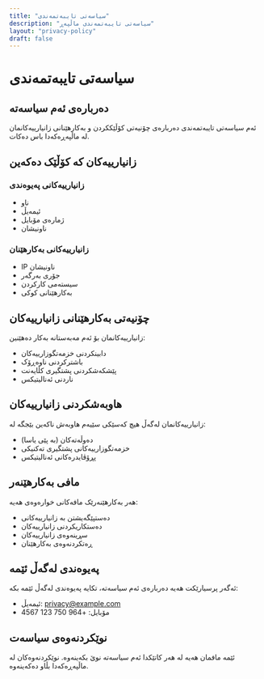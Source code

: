 ```yaml
---
title: "سیاسەتی تایبەتمەندی"
description: "سیاسەتی تایبەتمەندی ماڵپەڕ"
layout: "privacy-policy"
draft: false
---
```


# سیاسەتی تایبەتمەندی

## دەربارەی ئەم سیاسەتە

ئەم سیاسەتی تایبەتمەندی دەربارەی چۆنیەتی کۆڵێککردن و بەکارهێنانی زانیارییەکانمان لە ماڵپەڕەکەدا باس دەکات.

## زانیارییەکان کە کۆڵێک دەکەین

### زانیارییەکانی پەیوەندی
- ناو
- ئیمەیڵ
- ژمارەی مۆبایل
- ناونیشان

### زانیارییەکانی بەکارهێنان
- IP ناونیشان
- جۆری بەرگەر
- سیستەمی کارکردن
- بەکارهێنانی کوکی

## چۆنیەتی بەکارهێنانی زانیارییەکان

زانیارییەکانمان بۆ ئەم مەبەستانە بەکار دەهێنین:

- دابینکردنی خزمەتگوزارییەکان
- باشترکردنی ناوەڕۆک
- پێشکەشکردنی پشتگیری کڵایەنت
- ناردنی ئەنالیتیکس

## هاوبەشکردنی زانیارییەکان

زانیارییەکانمان لەگەڵ هیچ کەسێکی سێیەم هاوبەش ناکەین بێجگە لە:

- دەوڵەتەکان (بە پێی یاسا)
- خزمەتگوزارییەکانی پشتگیری تەکنیکی
- پڕۆڤایدرەکانی ئەنالیتیکس

## مافی بەکارهێنەر

هەر بەکارهێنەرێک مافەکانی خوارەوەی هەیە:

- دەستپێگەیشتن بە زانیارییەکانی
- دەستکاریکردنی زانیارییەکان
- سڕینەوەی زانیارییەکان
- ڕەتکردنەوەی بەکارهێنان

## پەیوەندی لەگەڵ ئێمە

ئەگەر پرسیارێکت هەیە دەربارەی ئەم سیاسەتە، تکایە پەیوەندی لەگەڵ ئێمە بکە:

- ئیمەیڵ: privacy@example.com
- مۆبایل: +964 750 123 4567

## نوێکردنەوەی سیاسەت

ئێمە مافمان هەیە لە هەر کاتێکدا ئەم سیاسەتە نوێ بکەینەوە. نوێکردنەوەکان لە ماڵپەڕەکەدا بڵاو دەکەینەوە. 